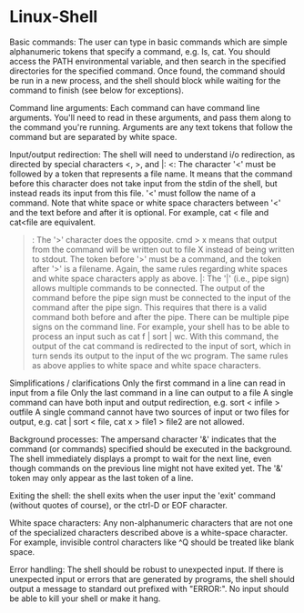 # Linux-Shell

Basic commands:  The user can type in basic commands which are simple alphanumeric tokens that specify a command, e.g. ls, cat.   You should access the PATH environmental variable, and then search in the specified directories for the specified command.  Once found, the command should be run in a new process, and the shell should block while waiting for the command to finish (see below for exceptions). 

Command line arguments: Each command can have command line arguments.  You'll need to read in these arguments, and pass them along to the command you're running.  Arguments are any text tokens that follow the command but are separated by white space.

Input/output redirection: The shell will need to understand i/o redirection, as directed by special characters <, >, and |:
<:  The character '<' must be followed by a token that represents a file name. It means that the command before this character does not take input from the stdin of the shell, but instead reads its input from this file.  '<' must follow the name of a command. Note that white space or white space characters between '<' and the text before and after it is optional.  For example, cat < file and cat<file are equivalent.
>: The '>' character does the opposite. cmd > x means that output from the command will be written out to file X instead of being written to stdout.  The token before '>' must be a command, and the token after '>' is a filename.  Again, the same rules regarding white spaces and white space characters apply as above.
|: The '|' (i.e., pipe sign) allows multiple commands to be connected. The output of the command before the pipe sign must be connected to the input of the command after the pipe sign. This requires that there is a valid command both before and after the pipe. There can be multiple pipe signs on the command line. For example, your shell has to be able to process an input such as cat f | sort | wc. With this command, the output of the cat command is redirected to the input of sort, which in turn sends its output to the input of the wc program. The same rules as above applies to white space and white space characters.

Simplifications / clarifications
Only the first command in a line can read in input from a file
Only the last command in a line can output to a file
A single command can have both input and output redirection, e.g. sort < infile > outfile
A single command cannot have two sources of input or two files for output, e.g. cat | sort < file,  cat x > file1 > file2 are not allowed.

Background processes:   The ampersand character '&' indicates that the command (or commands) specified should be executed in the background. The shell immediately displays a prompt to wait for the next line, even though commands on the previous line might not have exited yet. The '&' token may only appear as the last token of a line.

Exiting the shell: the shell exits when the user input the 'exit' command (without quotes of course), or the ctrl-D or EOF character.

White space characters: Any non-alphanumeric characters that are not one of the specialized characters described above is a white-space character.  For example, invisible control characters like ^Q should be treated like blank space.

Error handling: The shell should be robust to unexpected input. If there is unexpected input or errors that are generated by programs, the shell should output a message to standard out prefixed with "ERROR:".  No input should be able to kill your shell or make it hang.
